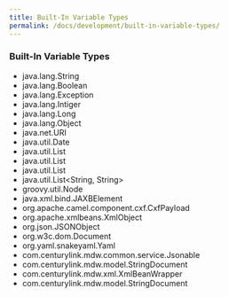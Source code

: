 ```yaml
---
title: Built-In Variable Types
permalink: /docs/development/built-in-variable-types/
---
```


### Built-In Variable Types
 - java.lang.String
 - java.lang.Boolean
 - java.lang.Exception
 - java.lang.Intiger
 - java.lang.Long
 - java.lang.Object
 - java.net.URI
 - java.util.Date
 - java.util.List<Intiger>
 - java.util.List<Long>
 - java.util.List<String>
 - java.util.List<String, String>
 - groovy.util.Node
 - java.xml.bind.JAXBElement
 - org.apache.camel.component.cxf.CxfPayload
 - org.apache.xmlbeans.XmlObject
 - org.json.JSONObject
 - org.w3c.dom.Document
 - org.yaml.snakeyaml.Yaml
 - com.centurylink.mdw.common.service.Jsonable
 - com.centurylink.mdw.model.StringDocument
 - com.centurylink.mdw.xml.XmlBeanWrapper
 - com.centurylink.mdw.model.StringDocument
 
 
 
 
 
 
 
 
 
 
 
 
 
 
 
 
 
 
 
 
 
 
 
 
 
 
